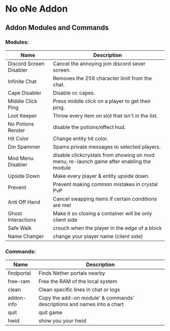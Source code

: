 # No oNe Addon

## Addon Modules and Commands

### Modules:
| Name                    | Description                                                                              |
|-------------------------|------------------------------------------------------------------------------------------|
| Discord Screen Disabler | Cancel the annoying join discord sever screen.                                           |
| Infinite Chat           | Removes the 256 character limit from the chat.                                           |
| Cape Disabler           | Disable cc capes.                                                                        |
| Middle Click Ping       | Press middle click on a player to get their ping.                                        |
| Loot Keeper             | Throw every item on slot that isn't in the list.                                         |
| No Potions Render       | disable the potions/effect hud.                                                          |
| Hit Color               | Change entity hit color.                                                                 |
| Dm Spammer              | Spams private messages to selected players.                                              |
| Mod Menu Disabler       | disable clickcrystals from showing on mod menu, re-launch game after enabling the module |
| Upside Down             | Make every player & entity upside down.                                                  |
| Prevent                 | Prevent making common mistakes in crystal PvP                                            |
| Anti Off Hand           | Cancel swapping items if certain conditions are met                                      |
| Ghost Interactions      | Make it so closing a container will be only client side                                  |
| Safe Walk               | crouch when the player in the edge of a block                                            |
| Name Changer            | change your player name (client side)                                                    |

### Commands:

| Name       | Description                                                             |
|------------|-------------------------------------------------------------------------|
| findportal | Finds Nether portals nearby                                             |
| free-ram   | Free the RAM of the local system                                        |
| clean      | Clean specific lines in chat or logs                                    |
| addon-info | Copy the add-on module' & commands' descriptions and names into a chart |
| quit       | quit game                                                               |
| hwid       | show you your hwid                                                      |
